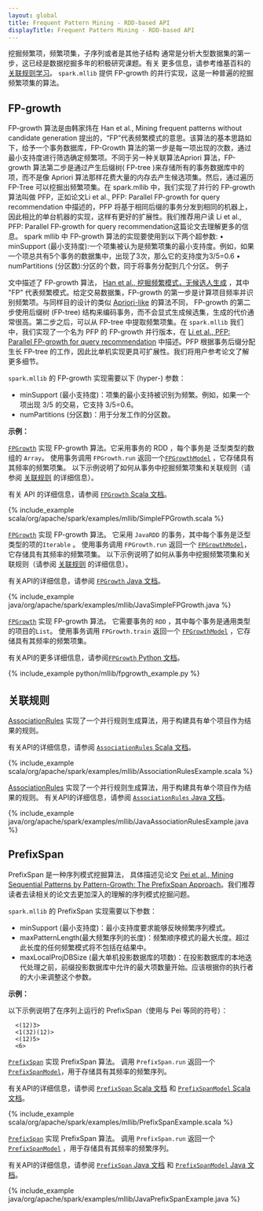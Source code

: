 ```yaml
---
layout: global
title: Frequent Pattern Mining - RDD-based API
displayTitle: Frequent Pattern Mining - RDD-based API
---
```


挖掘频繁项，频繁项集，子序列或者是其他子结构 通常是分析大型数据集的第一步，这已经是数据挖掘多年的积极研究课题。有关 更多信息，请参考维基百科的[关联规则学习](http://en.wikipedia.org/wiki/Association_rule_learning)。 `spark.mllib` 提供 FP-growth 的并行实现，这是一种普遍的挖掘频繁项集的算法。

## FP-growth

FP-growth 算法是由韩家炜在 Han et al., Mining frequent patterns without candidate generation 提出的，“FP”代表频繁模式的意思。该算法的基本思路如下，给予一个事务数据库，FP-Growth 算法的第一步是每一项出现的次数，通过最小支持度进行筛选确定频繁项。不同于另一种关联算法Apriori 算法，FP-growth 算法第二步是通过产生后缀树( FP-tree )来存储所有的事务数据库中的项，而不是像 Apriori 算法那样花费大量的内存去产生候选项集。然后，通过遍历 FP-Tree 可以挖掘出频繁项集。在 spark.mllib 中，我们实现了并行的 FP-growth 算法叫做 PFP，正如论文Li et al., PFP: Parallel FP-growth for query recommendation 中描述的，PFP 将基于相同后缀的事务分发到相同的机器上，因此相比的单台机器的实现，这样有更好的扩展性。我们推荐用户读 Li et al., PFP: Parallel FP-growth for query recommendation这篇论文去理解更多的信息。
spark mllib 中 FP-growth 算法的实现要使用到以下两个超参数:
      • minSupport (最小支持度):一个项集被认为是频繁项集的最小支持度。例如，如果一个项总共有5个事务的数据集中，出现了3次，那么它的支持度为3/5=0.6
      • numPartitions (分区数):分区的个数，同于将事务分配到几个分区。
例子

文中描述了 FP-growth  算法， [Han et al., 挖掘频繁模式，无候选人生成](http://dx.doi.org/10.1145/335191.335372) ，其中 "FP" 代表频繁模式。给定交易数据集，FP-growth 的第一步是计算项目频率并识别频繁项。与同样目的设计的类似 [Apriori-like](http://en.wikipedia.org/wiki/Apriori_algorithm) 的算法不同， FP-growth 的第二步使用后缀树 (FP-tree) 结构来编码事务，而不会显式生成候选集，生成的代价通常很高。第二步之后，可以从 FP-tree 中提取频繁项集。在 `spark.mllib` 我们中，我们实现了一个名为 PFP 的 FP-growth 并行版本，在 [Li et al., PFP: Parallel FP-growth for query recommendation](http://dx.doi.org/10.1145/1454008.1454027) 中描述。PFP 根据事务后缀分配生长 FP-tree 的工作，因此比单机实现更具可扩展性。我们将用户参考论文了解更多细节。

`spark.mllib` 的 FP-growth 实现需要以下 (hyper-) 参数：

* minSupport (最小支持度)：项集的最小支持被识别为频繁。例如，如果一个项出现 3/5 的交易，它支持 3/5=0.6。
* numPartitions (分区数)：用于分发工作的分区数。

**示例：**

<div class="codetabs">
<div data-lang="scala" markdown="1">

[`FPGrowth`](api/scala/index.html#org.apache.spark.mllib.fpm.FPGrowth) 实现 FP-growth 算法。它采用事务的 RDD ，每个事务是 泛型类型的数组的 `Array`。 使用事务调用 `FPGrowth.run` 返回一个[`FPGrowthModel`](api/scala/index.html#org.apache.spark.mllib.fpm.FPGrowthModel) ，它存储具有其频率的频繁项集。
以下示例说明了如何从事务中挖掘频繁项集和关联规则（请参阅 [关联规则](mllib-frequent-pattern-mining.html#association-rules) 的详细信息）。

有关 API 的详细信息，请参阅 [`FPGrowth` Scala 文档](api/scala/index.html#org.apache.spark.mllib.fpm.FPGrowth)。

{% include_example scala/org/apache/spark/examples/mllib/SimpleFPGrowth.scala %}

</div>

<div data-lang="java" markdown="1">

[`FPGrowth`](api/java/org/apache/spark/mllib/fpm/FPGrowth.html) 实现 FP-growth 算法。 它采用 `JavaRDD` 的事务，其中每个事务是泛型类型的项的`Iterable` 。 使用事务调用 `FPGrowth.run` 返回一个 [`FPGrowthModel`](api/java/org/apache/spark/mllib/fpm/FPGrowthModel.html)，它存储具有其频率的频繁项集。 以下示例说明了如何从事务中挖掘频繁项集和关联规则（请参阅 [关联规则](mllib-frequent-pattern-mining.html#association-rules)  的详细信息）。

有关API的详细信息，请参阅 [`FPGrowth` Java 文档](api/java/org/apache/spark/mllib/fpm/FPGrowth.html)。

{% include_example java/org/apache/spark/examples/mllib/JavaSimpleFPGrowth.java %}

</div>

<div data-lang="python" markdown="1">

[`FPGrowth`](api/python/pyspark.mllib.html#pyspark.mllib.fpm.FPGrowth) 实现 FP-growth 算法。 它需要事务的 `RDD` ，其中每个事务是通用类型的项目的`List`。 使用事务调用 `FPGrowth.train` 返回一个 [`FPGrowthModel`](api/python/pyspark.mllib.html#pyspark.mllib.fpm.FPGrowthModel) ，它存储具有其频率的频繁项集。

有关API的更多详细信息，请参阅[`FPGrowth` Python 文档](api/python/pyspark.mllib.html#pyspark.mllib.fpm.FPGrowth)。

{% include_example python/mllib/fpgrowth_example.py %}

</div>

</div>

## 关联规则

<div class="codetabs">
<div data-lang="scala" markdown="1">

[AssociationRules](api/scala/index.html#org.apache.spark.mllib.fpm.AssociationRules) 实现了一个并行规则生成算法，用于构建具有单个项目作为结果的规则。

有关API的详细信息，请参阅 [`AssociationRules` Scala 文档](api/java/org/apache/spark/mllib/fpm/AssociationRules.html)。

{% include_example scala/org/apache/spark/examples/mllib/AssociationRulesExample.scala %}

</div>

<div data-lang="java" markdown="1">

[AssociationRules](api/java/org/apache/spark/mllib/fpm/AssociationRules.html) 实现了一个并行规则生成算法，用于构建具有单个项目作为结果的规则。
有关API的详细信息，请参阅 [`AssociationRules` Java 文档](api/java/org/apache/spark/mllib/fpm/AssociationRules.html)。

{% include_example java/org/apache/spark/examples/mllib/JavaAssociationRulesExample.java %}

</div>
</div>

## PrefixSpan

PrefixSpan 是一种序列模式挖掘算法， 具体描述见论文 [Pei et al., Mining Sequential Patterns by Pattern-Growth: The
PrefixSpan Approach](http://dx.doi.org/10.1109%2FTKDE.2004.77)。我们推荐读者去读相关的论文去更加深入的理解的序列模式挖掘问题。

`spark.mllib` 的 PrefixSpan 实现需要以下参数：

* minSupport (最小支持度)：最小支持度要求能够反映频繁序列模式。
* maxPatternLength(最大频繁序列的长度)：频繁顺序模式的最大长度。超过此长度的任何频繁模式将不包括在结果中。
* maxLocalProjDBSize (最大单机投影数据库的项数)：在投影数据库的本地迭代处理之前，前缀投影数据库中允许的最大项数量开始。应该根据你的执行者的大小来调整这个参数。

**示例：**

以下示例说明了在序列上运行的 PrefixSpan（使用与 Pei 等同的符号）：

~~~
  <(12)3>
  <1(32)(12)>
  <(12)5>
  <6>
~~~

<div class="codetabs">
<div data-lang="scala" markdown="1">

[`PrefixSpan`](api/scala/index.html#org.apache.spark.mllib.fpm.PrefixSpan) 实现 PrefixSpan 算法。 调用 `PrefixSpan.run` 返回一个 [`PrefixSpanModel`](api/scala/index.html#org.apache.spark.mllib.fpm.PrefixSpanModel)，用于存储具有其频率的频繁序列。

有关API的详细信息，请参阅 [`PrefixSpan` Scala 文档](api/scala/index.html#org.apache.spark.mllib.fpm.PrefixSpan) 和 [`PrefixSpanModel` Scala 文档](api/scala/index.html#org.apache.spark.mllib.fpm.PrefixSpanModel)。

{% include_example scala/org/apache/spark/examples/mllib/PrefixSpanExample.scala %}

</div>

<div data-lang="java" markdown="1">

[`PrefixSpan`](api/java/org/apache/spark/mllib/fpm/PrefixSpan.html) 实现 PrefixSpan 算法。 调用  `PrefixSpan.run`  返回一个 [`PrefixSpanModel`](api/java/org/apache/spark/mllib/fpm/PrefixSpanModel.html) ，用于存储具有其频率的频繁序列。

有关API的详细信息，请参阅 [`PrefixSpan` Java 文档](api/java/org/apache/spark/mllib/fpm/PrefixSpan.html) 和 [`PrefixSpanModel` Java 文档](api/java/org/apache/spark/mllib/fpm/PrefixSpanModel.html)。

{% include_example java/org/apache/spark/examples/mllib/JavaPrefixSpanExample.java %}

</div>
</div>

